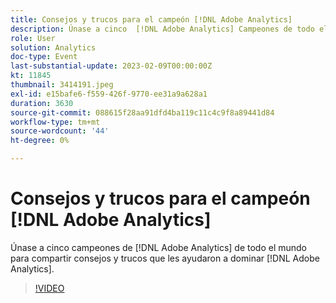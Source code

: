 ```yaml
---
title: Consejos y trucos para el campeón [!DNL Adobe Analytics]
description: Únase a cinco  [!DNL Adobe Analytics] Campeones de todo el mundo para compartir consejos y trucos que les ayudaron a dominar [!DNL Adobe Analytics].
role: User
solution: Analytics
doc-type: Event
last-substantial-update: 2023-02-09T00:00:00Z
kt: 11845
thumbnail: 3414191.jpeg
exl-id: e15bafe6-f559-426f-9770-ee31a9a628a1
duration: 3630
source-git-commit: 088615f28aa91dfd4ba119c11c4c9f8a89441d84
workflow-type: tm+mt
source-wordcount: '44'
ht-degree: 0%

---
```


# Consejos y trucos para el campeón [!DNL Adobe Analytics]

Únase a cinco campeones de [!DNL Adobe Analytics] de todo el mundo para compartir consejos y trucos que les ayudaron a dominar [!DNL Adobe Analytics].

>[!VIDEO](https://video.tv.adobe.com/v/3414191/?quality=12&learn=on)
